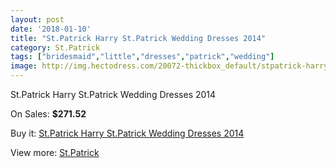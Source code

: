 ```yaml
---
layout: post
date: '2018-01-10'
title: "St.Patrick Harry St.Patrick Wedding Dresses 2014"
category: St.Patrick
tags: ["bridesmaid","little","dresses","patrick","wedding"]
image: http://img.hectodress.com/20072-thickbox_default/stpatrick-harry-stpatrick-wedding-dresses-2014.jpg
---
```

St.Patrick Harry St.Patrick Wedding Dresses 2014

On Sales: **$271.52**
<a href="https://www.hectodress.com/stpatrick/9324-stpatrick-harry-stpatrick-wedding-dresses-2014.html"><amp-img layout="responsive" width="600" height="600" src="//img.hectodress.com/20072-thickbox_default/stpatrick-harry-stpatrick-wedding-dresses-2014.jpg" alt="St.Patrick Harry St.Patrick Wedding Dresses 2014 0" /></a>
<a href="https://www.hectodress.com/stpatrick/9324-stpatrick-harry-stpatrick-wedding-dresses-2014.html"><amp-img layout="responsive" width="600" height="600" src="//img.hectodress.com/20074-thickbox_default/stpatrick-harry-stpatrick-wedding-dresses-2014.jpg" alt="St.Patrick Harry St.Patrick Wedding Dresses 2014 1" /></a>
<a href="https://www.hectodress.com/stpatrick/9324-stpatrick-harry-stpatrick-wedding-dresses-2014.html"><amp-img layout="responsive" width="600" height="600" src="//img.hectodress.com/20073-thickbox_default/stpatrick-harry-stpatrick-wedding-dresses-2014.jpg" alt="St.Patrick Harry St.Patrick Wedding Dresses 2014 2" /></a>

Buy it: [St.Patrick Harry St.Patrick Wedding Dresses 2014](https://www.hectodress.com/stpatrick/9324-stpatrick-harry-stpatrick-wedding-dresses-2014.html "St.Patrick Harry St.Patrick Wedding Dresses 2014")

View more: [St.Patrick](https://www.hectodress.com/153-stpatrick "St.Patrick")